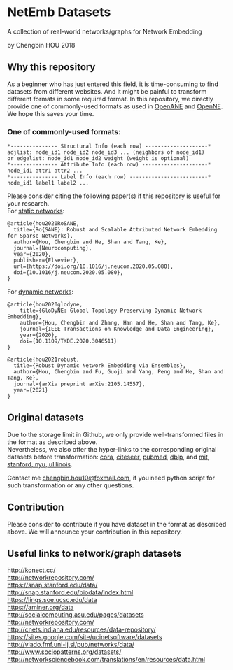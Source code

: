# NetEmb Datasets
A collection of real-world networks/graphs for Network Embedding

by Chengbin HOU 2018

## Why this repository
As a beginner who has just entered this field, it is time-consuming to find datasets from different websites. And it might be painful to transform different formats in some required format. In this repository, we directly provide one of commonly-used formats as used in [OpenANE](https://github.com/houchengbin/OpenANE) and [OpenNE](https://github.com/thunlp/OpenNE). We hope this saves your time.

### One of commonly-used formats:
```
*--------------- Structural Info (each row) --------------------*
adjlist: node_id1 node_id2 node_id3 ... (neighbors of node_id1)
or edgelist: node_id1 node_id2 weight (weight is optional)
*--------------- Attribute Info (each row) ---------------------*
node_id1 attr1 attr2 ...
*--------------- Label Info (each row) -------------------------*
node_id1 label1 label2 ...
```

Please consider citing the following paper(s) if this repository is useful for your research. <br>
For [static networks](https://github.com/houchengbin/OpenANE): <br>
```
@article{hou2020RoSANE,
  title={Ro{SANE}: Robust and Scalable Attributed Network Embedding for Sparse Networks},
  author={Hou, Chengbin and He, Shan and Tang, Ke},
  journal={Neurocomputing},
  year={2020},
  publisher={Elsevier},
  url={https://doi.org/10.1016/j.neucom.2020.05.080},
  doi={10.1016/j.neucom.2020.05.080},
}
```
For [dynamic networks](https://github.com/houchengbin/DynWalks): <br>
```
@article{hou2020glodyne,
    title={GloDyNE: Global Topology Preserving Dynamic Network Embedding},
    author={Hou, Chengbin and Zhang, Han and He, Shan and Tang, Ke},
    journal={IEEE Transactions on Knowledge and Data Engineering},
    year={2020},
    doi={10.1109/TKDE.2020.3046511}
}
```
```
@article{hou2021robust,
  title={Robust Dynamic Network Embedding via Ensembles},
  author={Hou, Chengbin and Fu, Guoji and Yang, Peng and He, Shan and Tang, Ke},
  journal={arXiv preprint arXiv:2105.14557},
  year={2021}
}
```

## Original datasets
Due to the storage limit in Github, we only provide well-transformed files in the format as described above.
<br> Nevertheless, we also offer the hyper-links to the corresponding original datasets before transformation: [cora](https://github.com/thunlp/OpenNE), [citeseer](https://github.com/kimiyoung/planetoid), [pubmed](https://github.com/kimiyoung/planetoid), [dblp](https://github.com/shiruipan/TriDNR/tree/master/data), and [mit, stanford, nyu, uIllinois](https://www.sciencedirect.com/science/article/pii/S0378437111009186). 

Contact me chengbin.hou10@foxmail.com, if you need python script for such transformation or any other questions.

## Contribution
Please consider to contribute if you have dataset in the format as described above. We will announce your contribution in this repository.

## Useful links to network/graph datasets
http://konect.cc/ <br>
http://networkrepository.com/<br>
https://snap.stanford.edu/data/ <br>
http://snap.stanford.edu/biodata/index.html <br>
https://linqs.soe.ucsc.edu/data <br>
https://aminer.org/data <br>
http://socialcomputing.asu.edu/pages/datasets <br>
http://networkrepository.com/ <br>
http://cnets.indiana.edu/resources/data-repository/ <br>
https://sites.google.com/site/ucinetsoftware/datasets <br>
http://vlado.fmf.uni-lj.si/pub/networks/data/ <br>
http://www.sociopatterns.org/datasets/ <br>
http://networksciencebook.com/translations/en/resources/data.html <br>



